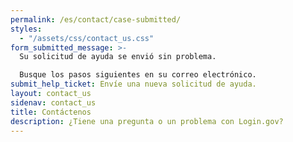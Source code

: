 ```yaml
---
permalink: /es/contact/case-submitted/
styles:
  - "/assets/css/contact_us.css"
form_submitted_message: >-
  Su solicitud de ayuda se envió sin problema.

  Busque los pasos siguientes en su correo electrónico.
submit_help_ticket: Envíe una nueva solicitud de ayuda.
layout: contact_us
sidenav: contact_us
title: Contáctenos
description: ¿Tiene una pregunta o un problema con Login.gov?
---
```

